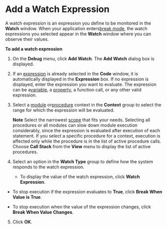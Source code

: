 
# Add a Watch Expression

A watch expression is an expression you define to be monitored in the  **Watch** window. When your application enters[break mode](b8bdf64f-5920-1ae9-16d0-b26d09524a30.md), the watch expressions you selected appear in the  **Watch** window where you can observe their values.

 **To add a watch expression**




1. On the  **Debug** menu, click **Add Watch**. The **Add Watch** dialog box is displayed.
    
2. If an [expression](b8bdf64f-5920-1ae9-16d0-b26d09524a30.md) is already selected in the **Code** window, it is automatically displayed in the **Expression** box. If no expression is displayed, enter the expression you want to evaluate. The expression can be a[variable](b8bdf64f-5920-1ae9-16d0-b26d09524a30.md), a [property](b8bdf64f-5920-1ae9-16d0-b26d09524a30.md), a function call, or any other valid expression.
    
3. Select a [module](b8bdf64f-5920-1ae9-16d0-b26d09524a30.md) or[procedure](b8bdf64f-5920-1ae9-16d0-b26d09524a30.md) context in the **Context** group to select the range for which the expression will be evaluated.
    
     **Note**  Select the narrowest [scope](b8bdf64f-5920-1ae9-16d0-b26d09524a30.md) that fits your needs. Selecting all procedures or all modules can slow down module execution considerably, since the expression is evaluated after execution of each statement. If you select a specific procedure for a context, execution is affected only while the procedure is in the list of active procedure calls. Choose **Call Stack** from the **View** menu to display the list of active procedures.
4. Select an option in the  **Watch Type** group to define how the system responds to the watch expression.
    
    
    
      - To display the value of the watch expression, click  **Watch Expression**.
    
  - To stop execution if the expression evaluates to  **True**, click **Break When Value is True**.
    
  - To stop execution when the value of the expression changes, click  **Break When Value Changes**.
    

    
    
5. Click  **OK**.
    

